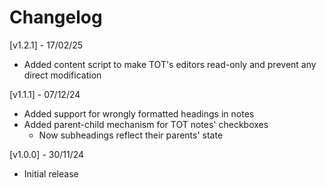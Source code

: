 # Changelog

[v1.2.1] - 17/02/25
- Added content script to make TOT's editors read-only and prevent any direct modification

[v1.1.1] - 07/12/24
- Added support for wrongly formatted headings in notes
- Added parent-child mechanism for TOT notes' checkboxes
  - Now subheadings reflect their parents' state

[v1.0.0] - 30/11/24
- Initial release
